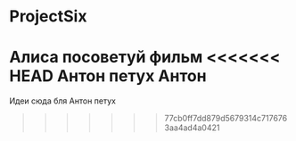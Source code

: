 # ProjectSix
Алиса посоветуй фильм
<<<<<<< HEAD
Антон петух
Антон
=======
Идеи сюда бля
Антон петух
>>>>>>> 77cb0ff7dd879d5679314c7176763aa4ad4a0421
